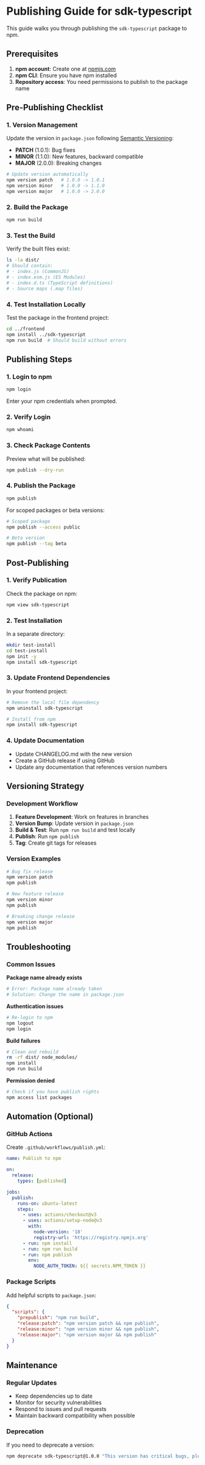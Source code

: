 # Publishing Guide for sdk-typescript

This guide walks you through publishing the `sdk-typescript` package to npm.

## Prerequisites

1. **npm account**: Create one at [npmjs.com](https://npmjs.com)
2. **npm CLI**: Ensure you have npm installed
3. **Repository access**: You need permissions to publish to the package name

## Pre-Publishing Checklist

### 1. Version Management
Update the version in `package.json` following [Semantic Versioning](https://semver.org/):
- **PATCH** (1.0.1): Bug fixes
- **MINOR** (1.1.0): New features, backward compatible
- **MAJOR** (2.0.0): Breaking changes

```bash
# Update version automatically
npm version patch   # 1.0.0 -> 1.0.1
npm version minor   # 1.0.0 -> 1.1.0
npm version major   # 1.0.0 -> 2.0.0
```

### 2. Build the Package
```bash
npm run build
```

### 3. Test the Build
Verify the built files exist:
```bash
ls -la dist/
# Should contain:
# - index.js (CommonJS)
# - index.esm.js (ES Modules)
# - index.d.ts (TypeScript definitions)
# - Source maps (.map files)
```

### 4. Test Installation Locally
Test the package in the frontend project:
```bash
cd ../frontend
npm install ../sdk-typescript
npm run build  # Should build without errors
```

## Publishing Steps

### 1. Login to npm
```bash
npm login
```
Enter your npm credentials when prompted.

### 2. Verify Login
```bash
npm whoami
```

### 3. Check Package Contents
Preview what will be published:
```bash
npm publish --dry-run
```

### 4. Publish the Package
```bash
npm publish
```

For scoped packages or beta versions:
```bash
# Scoped package
npm publish --access public

# Beta version
npm publish --tag beta
```

## Post-Publishing

### 1. Verify Publication
Check the package on npm:
```bash
npm view sdk-typescript
```

### 2. Test Installation
In a separate directory:
```bash
mkdir test-install
cd test-install
npm init -y
npm install sdk-typescript
```

### 3. Update Frontend Dependencies
In your frontend project:
```bash
# Remove the local file dependency
npm uninstall sdk-typescript

# Install from npm
npm install sdk-typescript
```

### 4. Update Documentation
- Update CHANGELOG.md with the new version
- Create a GitHub release if using GitHub
- Update any documentation that references version numbers

## Versioning Strategy

### Development Workflow
1. **Feature Development**: Work on features in branches
2. **Version Bump**: Update version in `package.json`
3. **Build & Test**: Run `npm run build` and test locally
4. **Publish**: Run `npm publish`
5. **Tag**: Create git tags for releases

### Version Examples
```bash
# Bug fix release
npm version patch
npm publish

# New feature release
npm version minor
npm publish

# Breaking change release
npm version major
npm publish
```

## Troubleshooting

### Common Issues

**Package name already exists**
```bash
# Error: Package name already taken
# Solution: Change the name in package.json
```

**Authentication issues**
```bash
# Re-login to npm
npm logout
npm login
```

**Build failures**
```bash
# Clean and rebuild
rm -rf dist/ node_modules/
npm install
npm run build
```

**Permission denied**
```bash
# Check if you have publish rights
npm access list packages
```

## Automation (Optional)

### GitHub Actions
Create `.github/workflows/publish.yml`:
```yaml
name: Publish to npm

on:
  release:
    types: [published]

jobs:
  publish:
    runs-on: ubuntu-latest
    steps:
      - uses: actions/checkout@v3
      - uses: actions/setup-node@v3
        with:
          node-version: '18'
          registry-url: 'https://registry.npmjs.org'
      - run: npm install
      - run: npm run build
      - run: npm publish
        env:
          NODE_AUTH_TOKEN: ${{ secrets.NPM_TOKEN }}
```

### Package Scripts
Add helpful scripts to `package.json`:
```json
{
  "scripts": {
    "prepublish": "npm run build",
    "release:patch": "npm version patch && npm publish",
    "release:minor": "npm version minor && npm publish",
    "release:major": "npm version major && npm publish"
  }
}
```

## Maintenance

### Regular Updates
- Keep dependencies up to date
- Monitor for security vulnerabilities
- Respond to issues and pull requests
- Maintain backward compatibility when possible

### Deprecation
If you need to deprecate a version:
```bash
npm deprecate sdk-typescript@1.0.0 "This version has critical bugs, please update"
``` 